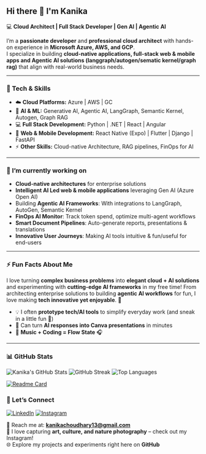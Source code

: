 ## Hi there 👋 I'm Kanika  

💻 **Cloud Architect | Full Stack Developer | Gen AI | Agentic AI**  

I’m a **passionate developer** and **professional cloud architect** with hands-on experience in **Microsoft Azure, AWS, and GCP**.  
I specialize in building **cloud-native applications, full-stack web & mobile apps and Agentic AI solutions (langgraph/autogen/sematic kernel/graph rag)** that align with real-world business needs.  

---

### 🚀 Tech & Skills

- ☁️ **Cloud Platforms:** Azure | AWS | GC
- 🤖 **AI & ML:** Generative AI, Agentic AI, LangGraph, Semantic Kernel, Autogen, Graph RAG 
- 💻 **Full Stack Development:** Python | .NET | React | Angular  
- 📱 **Web & Mobile Development:** React Native (Expo) | Flutter | Django | FastAPI  
- ⚡ **Other Skills:**  Cloud-native Architecture, RAG pipelines, FinOps for AI  

---

### 🔭 I’m currently working on
 
- **Cloud-native architectures** for enterprise solutions
- **Intelligent AI Led web & mobile applications** leveraging Gen AI (Azure Open AI)
- Building **Agentic AI Frameworks**: With integrations to LangGraph, AutoGen, Semantic Kernel 
- **FinOps AI Monitor**: Track token spend, optimize multi-agent workflows  
- **Smart Document Pipelines**: Auto-generate reports, presentations & translations  
- **Innovative User Journeys**: Making AI tools intuitive & fun/useful for end-users

---

### ⚡ Fun Facts About Me
I love turning **complex business problems** into **elegant cloud + AI solutions** and experimenting with **cutting-edge AI frameworks** in my free time! From architecting enterprise solutions to building **agentic AI workflows** for fun, I love making **tech innovative yet enjoyable**. 🚀

- 💡 I often **prototype tech/AI tools** to simplify everyday work (and sneak in a little fun 🤫)  
- 🎨 Can turn **AI responses into Canva presentations** in minutes    
- 🎵 **Music + Coding = Flow State** 🎧  

---

### 📊 GitHub Stats

![Kanika's GitHub Stats](https://github-readme-stats.vercel.app/api?username=kanikachoudhary1312&show_icons=true&theme=radical) 
![GitHub Streak](https://streak-stats.demolab.com?user=kanikachoudhary1312&theme=radical)
![Top Languages](https://github-readme-stats.vercel.app/api/top-langs/?username=kanikachoudhary1312&layout=compact&theme=radical) 

[![Readme Card](https://github-readme-stats.vercel.app/api/pin/?username=kanikachoudhary1312&repo=aicrew_04&theme=radical)](https://github.com/kanikachoudhary1312/aicrew_04)


### 🤝 Let’s Connect

[![LinkedIn](https://img.shields.io/badge/LinkedIn-0077B5?style=for-the-badge&logo=linkedin&logoColor=white)](https://www.linkedin.com/in/kanika-choudhary-85a00434/)
[![Instagram](https://img.shields.io/badge/Instagram-E4405F?style=for-the-badge&logo=instagram&logoColor=white)](https://www.instagram.com/kiee_13/)

📧 Reach me at: **kanikachoudhary13@gmail.com**  
📸 I love capturing **art, culture, and nature photography** – check out my Instagram!  
🌐 Explore my projects and experiments right here on **GitHub**


